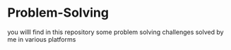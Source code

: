 # Problem-Solving
you willl find in this repository some problem solving challenges solved by me in various platforms
